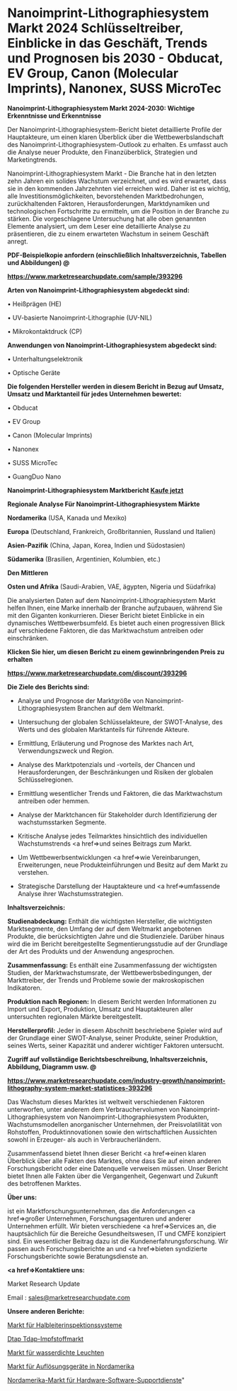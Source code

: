 # Nanoimprint-Lithographiesystem Markt 2024 Schlüsseltreiber, Einblicke in das Geschäft, Trends und Prognosen bis 2030 - Obducat, EV Group, Canon (Molecular Imprints), Nanonex, SUSS MicroTec

<strong>Nanoimprint-Lithographiesystem Markt 2024-2030: Wichtige Erkenntnisse und Erkenntnisse</strong>

Der Nanoimprint-Lithographiesystem-Bericht bietet detaillierte Profile der Hauptakteure, um einen klaren Überblick über die Wettbewerbslandschaft des Nanoimprint-Lithographiesystem-Outlook zu erhalten. Es umfasst auch die Analyse neuer Produkte, den Finanzüberblick, Strategien und Marketingtrends.

Nanoimprint-Lithographiesystem Markt - Die Branche hat in den letzten zehn Jahren ein solides Wachstum verzeichnet, und es wird erwartet, dass sie in den kommenden Jahrzehnten viel erreichen wird. Daher ist es wichtig, alle Investitionsmöglichkeiten, bevorstehenden Marktbedrohungen, zurückhaltenden Faktoren, Herausforderungen, Marktdynamiken und technologischen Fortschritte zu ermitteln, um die Position in der Branche zu stärken. Die vorgeschlagene Untersuchung hat alle oben genannten Elemente analysiert, um dem Leser eine detaillierte Analyse zu präsentieren, die zu einem erwarteten Wachstum in seinem Geschäft anregt.



<strong><b>PDF-Beispielkopie anfordern (einschließlich Inhaltsverzeichnis, Tabellen und Abbildungen) @ </b></strong>

<strong><a href=https://www.marketresearchupdate.com/sample/393296>

<strong>https://www.marketresearchupdate.com/sample/393296</u></a></strong></strong>



<strong>Arten von Nanoimprint-Lithographiesystem abgedeckt sind:</strong>

• Heißprägen (HE)

• UV-basierte Nanoimprint-Lithographie (UV-NIL)

• Mikrokontaktdruck (CP)



<strong>Anwendungen von Nanoimprint-Lithographiesystem abgedeckt sind:</strong>

• Unterhaltungselektronik

• Optische Geräte



<strong>Die folgenden Hersteller werden in diesem Bericht in Bezug auf Umsatz, Umsatz und Marktanteil für jedes Unternehmen bewertet:</strong>

• Obducat

• EV Group

• Canon (Molecular Imprints)

• Nanonex

• SUSS MicroTec

• GuangDuo Nano



<strong>Nanoimprint-Lithographiesystem Marktbericht <a href=https://www.marketresearchupdate.com/buynow/393296>Kaufe jetzt</a></strong>



<strong>Regionale Analyse Für Nanoimprint-Lithographiesystem Märkte</strong>



<strong>Nordamerika</strong> (USA, Kanada und Mexiko)



<strong>Europa</strong> (Deutschland, Frankreich, Großbritannien, Russland und Italien)



<strong>Asien-Pazifik</strong> (China, Japan, Korea, Indien und Südostasien)



<strong>Südamerika</strong> (Brasilien, Argentinien, Kolumbien, etc.)



<strong>Den Mittleren</strong> 

<strong>Osten und Afrika</strong> (Saudi-Arabien, VAE, ägypten, Nigeria und Südafrika)

Die analysierten Daten auf dem Nanoimprint-Lithographiesystem Markt helfen Ihnen, eine Marke innerhalb der Branche aufzubauen, während Sie mit den Giganten konkurrieren. Dieser Bericht bietet Einblicke in ein dynamisches Wettbewerbsumfeld. Es bietet auch einen progressiven Blick auf verschiedene Faktoren, die das Marktwachstum antreiben oder einschränken.



<strong>Klicken Sie hier, um diesen Bericht zu einem gewinnbringenden Preis zu erhalten
</strong>

<strong><a href=https://www.marketresearchupdate.com/discount/393296>https://www.marketresearchupdate.com/discount/393296</b></u></strong></a>



<strong>Die Ziele des Berichts sind:</strong>

- Analyse und Prognose der Marktgröße von Nanoimprint-Lithographiesystem Branchen auf dem Weltmarkt.

- Untersuchung der globalen Schlüsselakteure, der SWOT-Analyse, des Werts und des globalen Marktanteils für führende Akteure.

- Ermittlung, Erläuterung und Prognose des Marktes nach Art, Verwendungszweck und Region.

- Analyse des Marktpotenzials und -vorteils, der Chancen und Herausforderungen, der Beschränkungen und Risiken der globalen Schlüsselregionen.

- Ermittlung wesentlicher Trends und Faktoren, die das Marktwachstum antreiben oder hemmen.

- Analyse der Marktchancen für Stakeholder durch Identifizierung der wachstumsstarken Segmente.

- Kritische Analyse jedes Teilmarktes hinsichtlich des individuellen Wachstumstrends <a href=>und</a> seines Beitrags zum Markt.

- Um Wettbewerbsentwicklungen <a href=>wie</a> Vereinbarungen, Erweiterungen, neue Produkteinführungen und Besitz auf dem Markt zu verstehen.

- Strategische Darstellung der Hauptakteure und <a href=>umfas</a>sende Analyse ihrer Wachstumsstrategien.



<strong>Inhaltsverzeichnis:</strong>



<strong>Studienabdeckung:</strong> Enthält die wichtigsten Hersteller, die wichtigsten Marktsegmente, den Umfang der auf dem Weltmarkt angebotenen Produkte, die berücksichtigten Jahre und die Studienziele. Darüber hinaus wird die im Bericht bereitgestellte Segmentierungsstudie auf der Grundlage der Art des Produkts und der Anwendung angesprochen.



<strong>Zusammenfassung:</strong> Es enthält eine Zusammenfassung der wichtigsten Studien, der Marktwachstumsrate, der Wettbewerbsbedingungen, der Markttreiber, der Trends und Probleme sowie der makroskopischen Indikatoren.



<strong>Produktion nach Regionen:</strong> In diesem Bericht werden Informationen zu Import und Export, Produktion, Umsatz und Hauptakteuren aller untersuchten regionalen Märkte bereitgestellt.



<strong>Herstellerprofil:</strong> Jeder in diesem Abschnitt beschriebene Spieler wird auf der Grundlage einer SWOT-Analyse, seiner Produkte, seiner Produktion, seines Werts, seiner Kapazität und anderer wichtiger Faktoren untersucht.



<strong><b>Zugriff auf vollständige Berichtsbeschreibung, Inhaltsverzeichnis, Abbildung, Diagramm usw. @ </b></strong>

<strong><a href=https://www.marketresearchupdate.com/industry-growth/nanoimprint-lithography-system-market-statistices-393296>https://www.marketresearchupdate.com/industry-growth/nanoimprint-lithography-system-market-statistices-393296</a></strong>

Das Wachstum dieses Marktes ist weltweit verschiedenen Faktoren unterworfen, unter anderem dem Verbrauchervolumen von Nanoimprint-Lithographiesystem von Nanoimprint-Lithographiesystem Produkten, Wachstumsmodellen anorganischer Unternehmen, der Preisvolatilität von Rohstoffen, Produktinnovationen sowie den wirtschaftlichen Aussichten sowohl in Erzeuger- als auch in Verbraucherländern.

Zusammenfassend bietet Ihnen dieser Bericht <a href=>einen</a> klaren Überblick über alle Fakten des Marktes, ohne dass Sie auf einen anderen Forschungsbericht oder eine Datenquelle verweisen müssen. Unser Bericht bietet Ihnen alle Fakten über die Vergangenheit, Gegenwart und Zukunft des betroffenen Marktes.



<strong>Über uns:</strong>

 ist ein Marktforschungsunternehmen, das die Anforderungen <a href=>großer</a> Unternehmen, Forschungsagenturen und anderer Unternehmen erfüllt. Wir bieten verschiedene <a href=>Services</a> an, die hauptsächlich für die Bereiche Gesundheitswesen, IT und CMFE konzipiert sind. Ein wesentlicher Beitrag dazu ist die Kundenerfahrungsforschung. Wir passen auch Forschungsberichte an und <a href=>bieten</a> syndizierte Forschungsberichte sowie Beratungsdienste an.



<strong><a href=>Kontaktiere uns:</a></strong>

Market Research Update

Email : sales@marketresearchupdate.com



<strong>Unsere anderen Berichte:</strong>

<a href=https://www.linkedin.com/pulse/semiconductor-inspection-systems-market-opportunities>Markt für Halbleiterinspektionssysteme</a>

<a href=https://www.linkedin.com/pulse/dtap-tdap-vaccines-market-sizing-up-anticipating>Dtap Tdap-Impfstoffmarkt</a>

<a href=https://www.linkedin.com/pulse/water-proof-luminaire-market-2023-remarking-enormous>Markt für wasserdichte Leuchten</a>

<a href=https://www.linkedin.com/pulse/north-america-dissolution-equipment-market-size>Markt für Auflösungsgeräte in Nordamerika</a>

<a href=https://www.linkedin.com/pulse/north-america-hardware-software-support-services-market>Nordamerika-Markt für Hardware-Software-Supportdienste</a>"
